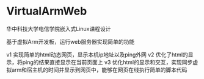 # VirtualArmWeb
华中科技大学电信学院嵌入式Linux课程设计

基于虚拟Arm开发板，运行web服务器实现简单的功能

v1 实现简单的html动态网页，显示本机ip地址以及ping外网
v2 优化了html的显示，将ping的结果直接显示在当前页面上
v3 优化html的显示和交互，实现同步虚拟arm和宿主机的时间并显示到网页中，能够在网页在线执行简单的脚本代码

